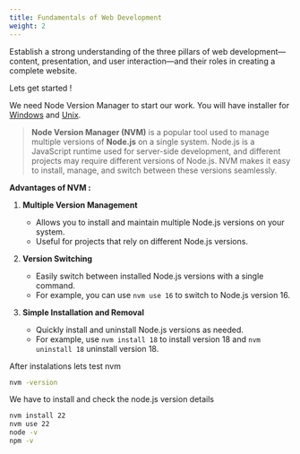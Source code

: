 ```yaml
---
title: Fundamentals of Web Development
weight: 2
---
```


Establish a strong understanding of the three pillars of web development—content, presentation, and user interaction—and their roles in creating a complete website.

Lets get started !

We need Node Version Manager to start our work. You will have installer for  [Windows](https://github.com/coreybutler/nvm-windows) and [Unix](https://github.com/nvm-sh/nvm).

> **Node Version Manager (NVM)** is a popular tool used to manage multiple versions of **Node.js** on a single system. Node.js is a JavaScript runtime used for server-side development, and different projects may require different versions of Node.js. NVM makes it easy to install, manage, and switch between these versions seamlessly.


**Advantages of NVM :**

1. **Multiple Version Management**
   - Allows you to install and maintain multiple Node.js versions on your system.
   - Useful for projects that rely on different Node.js versions.

2. **Version Switching**
    - Easily switch between installed Node.js versions with a single command.
    - For example, you can use `nvm use 16` to switch to Node.js version 16.

3. **Simple Installation and Removal**
   - Quickly install and uninstall Node.js versions as needed.
   - For example, use `nvm install 18` to install version 18 and `nvm uninstall 18` uninstall version 18.


After instalations lets test nvm

```sh
nvm -version
```
We have to install and check the node.js version details

```sh
nvm install 22
nvm use 22
node -v
npm -v
```